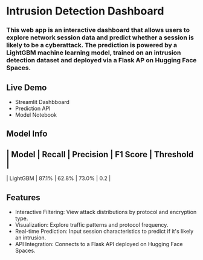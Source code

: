 # Intrusion Detection Dashboard

### This web app is an interactive dashboard that allows users to explore network session data and predict whether a session is likely to be a cyberattack. The prediction is powered by a LightGBM machine learning model, trained on an intrusion detection dataset and deployed via a Flask AP on Hugging Face Spaces.

## Live Demo

- Streamlit Dashbboard
- Prediction API
- Model Notebook

## Model Info

| Model    | Recall   | Precision | F1 Score | Threshold |
------------------------------------------------------------
| LightGBM | 87.1%    | 62.8%     | 73.0%    | 0.2       |

## Features

- Interactive Filtering: View attack distributions by protocol and encryption type.
- Visualization: Explore traffic patterns and protocol frequency.
- Real-time Prediction: Input session characteristics to predict if it's likely an intrusion.
- API Integration: Connects to a Flask API deployed on Hugging Face Spaces.
